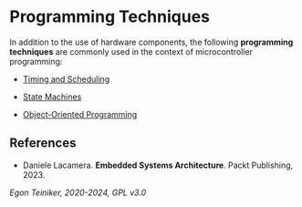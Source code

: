 # Programming Techniques

In addition to the use of hardware components, the following 
**programming techniques** are commonly used in the context of microcontroller 
programming:

* [Timing and Scheduling](programming-techniques/scheduling/)

* [State Machines](programming-techniques/state-machines/)

* [Object-Oriented Programming](programming-techniques/oop/)


## References

* Daniele Lacamera. **Embedded Systems Architecture**. Packt Publishing, 2023.


*Egon Teiniker, 2020-2024, GPL v3.0* 
